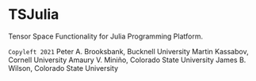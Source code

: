 # TSJulia
Tensor Space Functionality for Julia Programming Platform.

`Copyleft 2021` 
Peter A. Brooksbank, Bucknell University
Martin Kassabov, Cornell University
Amaury V. Miniño, Colorado State University
James B. Wilson, Colorado State University

